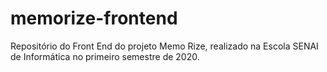 # memorize-frontend
Repositório do Front End do projeto Memo Rize, realizado na Escola SENAI de Informática no primeiro semestre de 2020.
